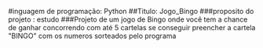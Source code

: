 #inguagem de programação: Python
##Titulo: Jogo_Bingo
###proposito do projeto : estudo
###Projeto de um jogo de Bingo onde você tem a chance de ganhar concorrendo com até 5 cartelas se conseguir preencher a cartela "BINGO" com os numeros sorteados pelo programa 
